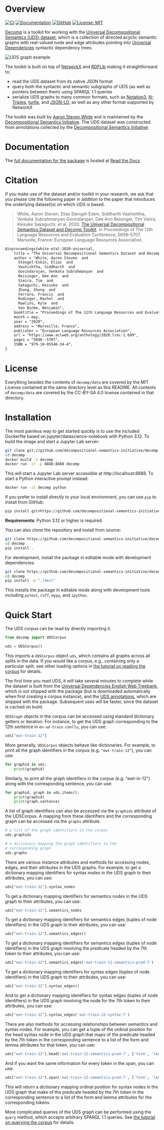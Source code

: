 # Overview

[![CI](https://github.com/decompositional-semantics-initiative/decomp/actions/workflows/ci.yml/badge.svg)](https://github.com/decompositional-semantics-initiative/decomp/actions/workflows/ci.yml)
[![Documentation](https://readthedocs.org/projects/decomp/badge/?version=latest)](https://decomp.readthedocs.io/en/latest/?badge=latest)
[![GitHub](https://img.shields.io/badge/github-decomp-blue?logo=github)](https://github.com/decompositional-semantics-initiative/decomp)
[![License: MIT](https://img.shields.io/badge/License-MIT-yellow.svg)](https://opensource.org/licenses/MIT)

[Decomp](https://github.com/decompositional-semantics-initiative/decomp)
is a toolkit for working with the [Universal Decompositional Semantics
(UDS) dataset](http://decomp.io), which is a collection of directed
acyclic semantic graphs with real-valued node and edge attributes
pointing into [Universal
Dependencies](https://universaldependencies.org/) syntactic dependency
trees.

![UDS graph example](https://github.com/decompositional-semantics-initiative/decomp/raw/master/uds-graph.png)

The toolkit is built on top of
[NetworkX](https://github.com/networkx/networkx) and
[RDFLib](https://github.com/RDFLib/rdflib) making it straightforward to:

   - read the UDS dataset from its native JSON format
   - query both the syntactic and semantic subgraphs of UDS (as well as
     pointers between them) using SPARQL 1.1 queries
   - serialize UDS graphs to many common formats, such as
     [Notation3](https://www.w3.org/TeamSubmission/n3/),
     [N-Triples](https://www.w3.org/TR/n-triples/),
     [turtle](https://www.w3.org/TeamSubmission/turtle/), and
     [JSON-LD](https://json-ld.org/), as well as any other format
     supported by NetworkX

The toolkit was built by [Aaron Steven
White](http://aaronstevenwhite.io/) and is maintained by the
[Decompositional Semantics Initiative](http://decomp.io/). The UDS
dataset was constructed from annotations collected by the
[Decompositional Semantics Initiative](http://decomp.io/).

# Documentation

The [full documentation for the
package](https://decomp.readthedocs.io/en/latest/index.html) is hosted
at [Read the Docs](https://readthedocs.org/).
	
# Citation

If you make use of the dataset and/or toolkit in your research, we ask
that you please cite the following paper in addition to the paper that
introduces the underlying dataset(s) on which UDS is based.

> White, Aaron Steven, Elias Stengel-Eskin, Siddharth Vashishtha, Venkata Subrahmanyan Govindarajan, Dee Ann Reisinger, Tim Vieira, Keisuke Sakaguchi, et al. 2020. [The Universal Decompositional Semantics Dataset and Decomp Toolkit](https://www.aclweb.org/anthology/2020.lrec-1.699/). In Proceedings of The 12th Language Resources and Evaluation Conference, 5698–5707. Marseille, France: European Language Resources Association.

```latex
@inproceedings{white-etal-2020-universal,
    title = "The Universal Decompositional Semantics Dataset and Decomp Toolkit",
    author = "White, Aaron Steven  and
      Stengel-Eskin, Elias  and
      Vashishtha, Siddharth  and
      Govindarajan, Venkata Subrahmanyan  and
      Reisinger, Dee Ann  and
      Vieira, Tim  and
      Sakaguchi, Keisuke  and
      Zhang, Sheng  and
      Ferraro, Francis  and
      Rudinger, Rachel  and
      Rawlins, Kyle  and
      Van Durme, Benjamin",
    booktitle = "Proceedings of The 12th Language Resources and Evaluation Conference",
    month = may,
    year = "2020",
    address = "Marseille, France",
    publisher = "European Language Resources Association",
    url = "https://www.aclweb.org/anthology/2020.lrec-1.699",
    pages = "5698--5707",
    ISBN = "979-10-95546-34-4",
}
```

# License

Everything besides the contents of `decomp/data` are covered by the
MIT License contained at the same directory level as this README. All
contents of `decomp/data` are covered by the CC-BY-SA 4.0 license
contained in that directory.

# Installation

The most painless way to get started quickly is to use the included
Dockerfile based on jupyter/datascience-notebook with Python 3.12. 
To build the image and start a Jupyter Lab server:

```bash
git clone git://github.com/decompositional-semantics-initiative/decomp.git
cd decomp
docker build -t decomp .
docker run -it -p 8888:8888 decomp
```

This will start a Jupyter Lab server accessible at http://localhost:8888.
To start a Python interactive prompt instead:

```bash
docker run -it decomp python
```

If you prefer to install directly to your local environment, you can
use `pip` to install from GitHub:

```bash
pip install git+https://github.com/decompositional-semantics-initiative/decomp.git
```

**Requirements**: Python 3.12 or higher is required.

You can also clone the repository and install from source:

```bash
git clone https://github.com/decompositional-semantics-initiative/decomp.git
cd decomp
pip install .
```

For development, install the package in editable mode with development dependencies:

```bash
git clone https://github.com/decompositional-semantics-initiative/decomp.git
cd decomp
pip install -e ".[dev]"
```

This installs the package in editable mode along with development tools
including `pytest`, `ruff`, `mypy`, and `ipython`.

# Quick Start

The UDS corpus can be read by directly importing it.

```python
from decomp import UDSCorpus

uds = UDSCorpus()
```

This imports a `UDSCorpus` object `uds`, which contains all graphs
across all splits in the data.  If you would like a corpus, e.g.,
containing only a particular split, see other loading options in [the
tutorial on reading the
corpus](https://decomp.readthedocs.io/en/latest/tutorial/reading.html)
for details.

The first time you read UDS, it will take several minutes to complete
while the dataset is built from the [Universal Dependencies English Web
Treebank](https://github.com/UniversalDependencies/UD_English-EWT),
which is not shipped with the package (but is downloaded automatically
when first creating a corpus instance), and the [UDS
annotations](http://decomp.io/data/), which are shipped with the
package. Subsequent uses will be faster, since the dataset is cached on
build.

`UDSGraph` objects in the corpus can be accessed using standard
dictionary getters or iteration. For instance, to get the UDS graph
corresponding to the 12th sentence in `en-ud-train.conllu`, you can
use:

``` python
uds["ewt-train-12"]
```

More generally, `UDSCorpus` objects behave like dictionaries. For
example, to print all the graph identifiers in the corpus (e.g.
`"ewt-train-12"`), you can use:

``` python
for graphid in uds:
    print(graphid)
```

Similarly, to print all the graph identifiers in the corpus (e.g.
"ewt-in-12") along with the corresponding sentence, you can use:

``` python
for graphid, graph in uds.items():
    print(graphid)
    print(graph.sentence)
```

A list of graph identifiers can also be accessed via the `graphids`
attribute of the UDSCorpus. A mapping from these identifiers and the
corresponding graph can be accessed via the `graphs` attribute.

``` python
# a list of the graph identifiers in the corpus
uds.graphids

# a dictionary mapping the graph identifiers to the
# corresponding graph
uds.graphs
```

There are various instance attributes and methods for accessing nodes,
edges, and their attributes in the UDS graphs. For example, to get a
dictionary mapping identifiers for syntax nodes in the UDS graph to
their attributes, you can use:

``` python
uds["ewt-train-12"].syntax_nodes
```

To get a dictionary mapping identifiers for semantics nodes in the UDS
graph to their attributes, you can use:

``` python
uds["ewt-train-12"].semantics_nodes   
```

To get a dictionary mapping identifiers for semantics edges (tuples of
node identifiers) in the UDS graph to their attributes, you can use:

``` python
uds["ewt-train-12"].semantics_edges()
```

To get a dictionary mapping identifiers for semantics edges (tuples of
node identifiers) in the UDS graph involving the predicate headed by the
7th token to their attributes, you can use:

``` python
uds["ewt-train-12"].semantics_edges('ewt-train-12-semantics-pred-7')
```

To get a dictionary mapping identifiers for syntax edges (tuples of node
identifiers) in the UDS graph to their attributes, you can use:

``` python
uds["ewt-train-12"].syntax_edges()
```

And to get a dictionary mapping identifiers for syntax edges (tuples of
node identifiers) in the UDS graph involving the node for the 7th token
to their attributes, you can use:

``` python
uds["ewt-train-12"].syntax_edges('ewt-train-12-syntax-7')
```

There are also methods for accessing relationships between semantics and
syntax nodes. For example, you can get a tuple of the ordinal position
for the head syntax node in the UDS graph that maps of the predicate
headed by the 7th token in the corresponding sentence to a list of the
form and lemma attributes for that token, you can use:

``` python
uds["ewt-train-12"].head('ewt-train-12-semantics-pred-7', ['form', 'lemma'])
```

And if you want the same information for every token in the span, you
can use:

``` python
uds["ewt-train-12"].span('ewt-train-12-semantics-pred-7', ['form', 'lemma'])
```

This will return a dictionary mapping ordinal position for syntax nodes
in the UDS graph that make of the predicate headed by the 7th token in
the corresponding sentence to a list of the form and lemma attributes
for the corresponding tokens.

More complicated queries of the UDS graph can be performed using the
`query` method, which accepts arbitrary SPARQL 1.1 queries. See [the
tutorial on querying the
corpus](https://decomp.readthedocs.io/en/latest/tutorial/querying.html)
for details.
